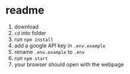 # readme

1. download
2. `cd` into folder
3. run `npm install`
4. add a google API key in `.env.example`
5. rename `.env.example` to `.env`
4. run `npm start`
5. your browser should open with the webpage